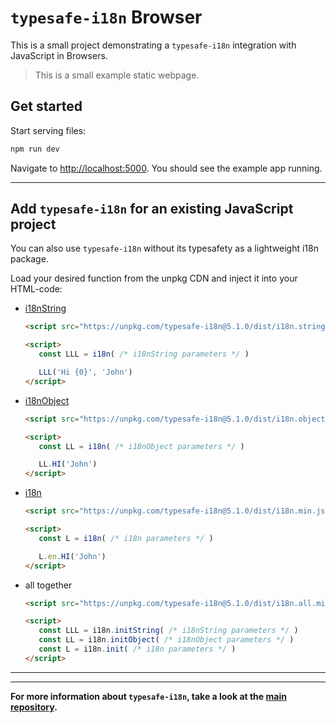 # `typesafe-i18n` Browser

This is a small project demonstrating a `typesafe-i18n` integration with JavaScript in Browsers.

> This is a small example static webpage.


## Get started

Start serving files:

```bash
npm run dev
```

Navigate to [http://localhost:5000](http://localhost:5000). You should see the example app running.

---

<!-- ------------------------------------------------------------------------------------------ -->
<!-- ------------------------------------------------------------------------------------------ -->
<!-- ------------------------------------------------------------------------------------------ -->

## Add `typesafe-i18n` for an existing JavaScript project

You can also use `typesafe-i18n` without its typesafety as a lightweight i18n package.

Load your desired function from the unpkg CDN and inject it into your HTML-code:

  - [i18nString](https://github.com/ivanhofer/typesafe-i18n#i18nString)
	```html
  	<script src="https://unpkg.com/typesafe-i18n@5.1.0/dist/i18n.string.min.js"></script>

	<script>
	   const LLL = i18n( /* i18nString parameters */ )

	   LLL('Hi {0}', 'John')
	</script>
  	```

  - [i18nObject](https://github.com/ivanhofer/typesafe-i18n#i18nObject)
  	```html
  	<script src="https://unpkg.com/typesafe-i18n@5.1.0/dist/i18n.object.min.js"></script>

	<script>
	   const LL = i18n( /* i18nObject parameters */ )

	   LL.HI('John')
	</script>
  	```

  - [i18n](https://github.com/ivanhofer/typesafe-i18n#i18n)

	```html
  	<script src="https://unpkg.com/typesafe-i18n@5.1.0/dist/i18n.min.js"></script>

	<script>
	   const L = i18n( /* i18n parameters */ )

	   L.en.HI('John')
	</script>
  	```

  - all together
  	```html
  	<script src="https://unpkg.com/typesafe-i18n@5.1.0/dist/i18n.all.min.js"></script>

	<script>
	   const LLL = i18n.initString( /* i18nString parameters */ )
	   const LL = i18n.initObject( /* i18nObject parameters */ )
	   const L = i18n.init( /* i18n parameters */ )
	</script>
  	```

---
---

**For more information about `typesafe-i18n`, take a look at the [main repository](https://github.com/ivanhofer/typesafe-i18n).**